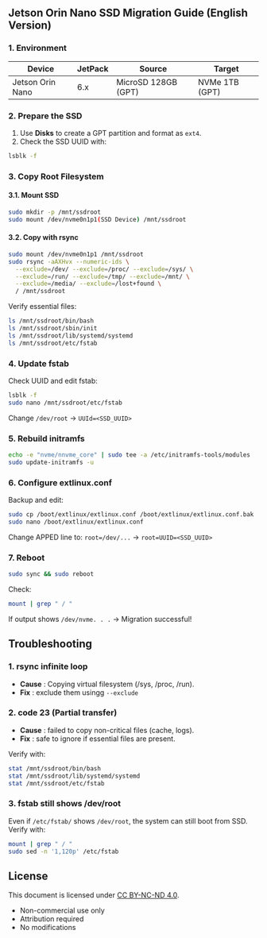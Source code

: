 ## Jetson Orin Nano SSD Migration Guide (English Version)

### 1. Environment

| Device | JetPack | Source | Target |
| --- | --- | --- | --- |
| Jetson Orin Nano | 6.x | MicroSD 128GB (GPT) | NVMe 1TB (GPT) |


### 2. Prepare the SSD
1. Use **Disks** to create a GPT partition and format as `ext4`.
2. Check the SSD UUID with:
```bash
lsblk -f
```

### 3. Copy Root Filesystem

#### 3.1. Mount SSD

```bash
sudo mkdir -p /mnt/ssdroot
sudo mount /dev/nvme0n1p1(SSD Device) /mnt/ssdroot
```

#### 3.2. Copy with rsync

```bash
sudo mount /dev/nvme0n1p1 /mnt/ssdroot
sudo rsync -aAXHvx --numeric-ids \
  --exclude=/dev/ --exclude=/proc/ --exclude=/sys/ \
  --exclude=/run/ --exclude=/tmp/ --exclude=/mnt/ \
  --exclude=/media/ --exclude=/lost+found \
  / /mnt/ssdroot
```

Verify essential files:

```bash
ls /mnt/ssdroot/bin/bash
ls /mnt/ssdroot/sbin/init
ls /mnt/ssdroot/lib/systemd/systemd
ls /mnt/ssdroot/etc/fstab
```

### 4. Update fstab
Check UUID and edit fstab:

```bash
lsblk -f
sudo nano /mnt/ssdroot/etc/fstab
```
Change `/dev/root` -> `UUId=<SSD_UUID>`


### 5. Rebuild initramfs
```bash
echo -e "nvme/nnvme_core" | sudo tee -a /etc/initramfs-tools/modules
sudo update-initramfs -u
```

### 6. Configure extlinux.conf
Backup and edit:
```bash
sudo cp /boot/extlinux/extlinux.conf /boot/extlinux/extlinux.conf.bak
sudo nano /boot/extlinux/extlinux.conf
```
Change APPED line to:
`root=/dev/...` -> `root=UUID=<SSD_UUID>`

### 7. Reboot
```bash
sudo sync && sudo reboot
```

Check: 
```bash
mount | grep " / "
```
If output shows `/dev/nvme. . .` -> Migration successful!

## Troubleshooting

### 1. rsync infinite loop

- **Cause** : Copying virtual filesystem (/sys, /proc, /run).
- **Fix** : exclude them usingg `--exclude`


### 2. code 23 (Partial transfer)

- **Cause** : failed to copy non-critical files (cache, logs).
- **Fix** : safe to ignore if essential files are present.

Verify with:
```bash
stat /mnt/ssdroot/bin/bash
stat /mnt/ssdroot/lib/systemd/systemd
stat /mnt/ssdroot/etc/fstab
```

### 3. fstab still shows /dev/root

Even if `/etc/fstab/` shows `/dev/root`, the system can still boot from SSD.
Verify with:
```bash
mount | grep " / "
sudo sed -n '1,120p' /etc/fstab
```

## License

This document is licensed under [CC BY-NC-ND 4.0](./LICENSE).
- Non-commercial use only
- Attribution required
- No modifications
